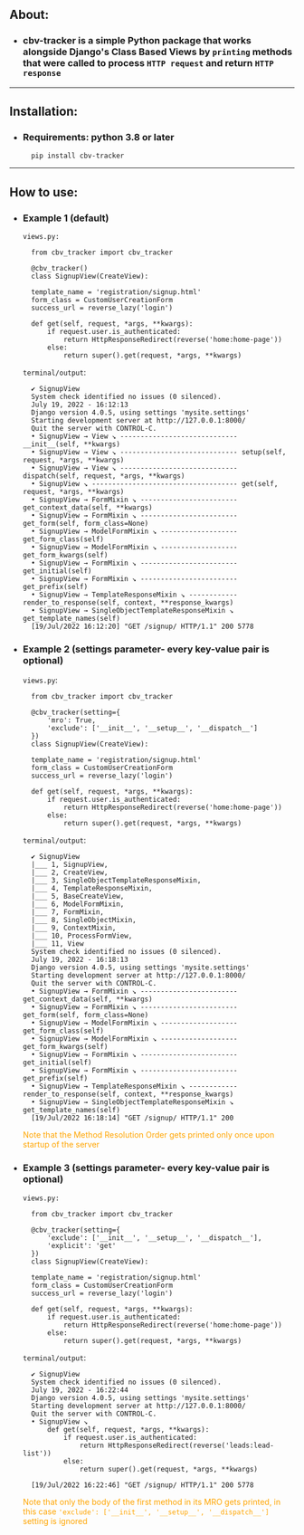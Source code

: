 ## About:

- ### cbv-tracker is a simple Python package that works alongside Django's Class Based Views by `printing` methods that were called to process `HTTP request` and return `HTTP response`

---

## Installation:

- ### Requirements: python 3.8 or later

        pip install cbv-tracker

---

## How to use:

- ### Example 1 (default)

  `views.py:`

        from cbv_tracker import cbv_tracker

        @cbv_tracker()
        class SignupView(CreateView):

        template_name = 'registration/signup.html'
        form_class = CustomUserCreationForm
        success_url = reverse_lazy('login')

        def get(self, request, *args, **kwargs):
            if request.user.is_authenticated:
                return HttpResponseRedirect(reverse('home:home-page'))
            else:
                return super().get(request, *args, **kwargs)

  `terminal/output`:

        ✔ SignupView
        System check identified no issues (0 silenced).
        July 19, 2022 - 16:12:13
        Django version 4.0.5, using settings 'mysite.settings'
        Starting development server at http://127.0.0.1:8000/
        Quit the server with CONTROL-C.
        • SignupView → View ↘ ----------------------------- __init__(self, **kwargs)
        • SignupView → View ↘ ----------------------------- setup(self, request, *args, **kwargs)
        • SignupView → View ↘ ----------------------------- dispatch(self, request, *args, **kwargs)
        • SignupView ↘ ------------------------------------ get(self, request, *args, **kwargs)
        • SignupView → FormMixin ↘ ------------------------ get_context_data(self, **kwargs)
        • SignupView → FormMixin ↘ ------------------------ get_form(self, form_class=None)
        • SignupView → ModelFormMixin ↘ ------------------- get_form_class(self)
        • SignupView → ModelFormMixin ↘ ------------------- get_form_kwargs(self)
        • SignupView → FormMixin ↘ ------------------------ get_initial(self)
        • SignupView → FormMixin ↘ ------------------------ get_prefix(self)
        • SignupView → TemplateResponseMixin ↘ ------------ render_to_response(self, context, **response_kwargs)
        • SignupView → SingleObjectTemplateResponseMixin ↘  get_template_names(self)
        [19/Jul/2022 16:12:20] "GET /signup/ HTTP/1.1" 200 5778

- ### Example 2 (settings parameter- every key-value pair is optional)

  `views.py`:

        from cbv_tracker import cbv_tracker

        @cbv_tracker(setting={
            'mro': True,
            'exclude': ['__init__', '__setup__', '__dispatch__']
        })
        class SignupView(CreateView):

        template_name = 'registration/signup.html'
        form_class = CustomUserCreationForm
        success_url = reverse_lazy('login')

        def get(self, request, *args, **kwargs):
            if request.user.is_authenticated:
                return HttpResponseRedirect(reverse('home:home-page'))
            else:
                return super().get(request, *args, **kwargs)

  `terminal/output`:

        ✔ SignupView
        |___ 1, SignupView,
        |___ 2, CreateView,
        |___ 3, SingleObjectTemplateResponseMixin,
        |___ 4, TemplateResponseMixin,
        |___ 5, BaseCreateView,
        |___ 6, ModelFormMixin,
        |___ 7, FormMixin,
        |___ 8, SingleObjectMixin,
        |___ 9, ContextMixin,
        |___ 10, ProcessFormView,
        |___ 11, View
        System check identified no issues (0 silenced).
        July 19, 2022 - 16:18:13
        Django version 4.0.5, using settings 'mysite.settings'
        Starting development server at http://127.0.0.1:8000/
        Quit the server with CONTROL-C.
        • SignupView → FormMixin ↘ ------------------------ get_context_data(self, **kwargs)
        • SignupView → FormMixin ↘ ------------------------ get_form(self, form_class=None)
        • SignupView → ModelFormMixin ↘ ------------------- get_form_class(self)
        • SignupView → ModelFormMixin ↘ ------------------- get_form_kwargs(self)
        • SignupView → FormMixin ↘ ------------------------ get_initial(self)
        • SignupView → FormMixin ↘ ------------------------ get_prefix(self)
        • SignupView → TemplateResponseMixin ↘ ------------ render_to_response(self, context, **response_kwargs)
        • SignupView → SingleObjectTemplateResponseMixin ↘  get_template_names(self)
        [19/Jul/2022 16:18:14] "GET /signup/ HTTP/1.1" 200

  <span style="color:orange">Note that the Method Resolution Order gets printed only once upon startup of the server</span>

- ### Example 3 (settings parameter- every key-value pair is optional)

  `views.py:`

        from cbv_tracker import cbv_tracker

        @cbv_tracker(setting={
            'exclude': ['__init__', '__setup__', '__dispatch__'],
            'explicit': 'get'
        })
        class SignupView(CreateView):

        template_name = 'registration/signup.html'
        form_class = CustomUserCreationForm
        success_url = reverse_lazy('login')

        def get(self, request, *args, **kwargs):
            if request.user.is_authenticated:
                return HttpResponseRedirect(reverse('home:home-page'))
            else:
                return super().get(request, *args, **kwargs)

  `terminal/output`:

        ✔ SignupView
        System check identified no issues (0 silenced).
        July 19, 2022 - 16:22:44
        Django version 4.0.5, using settings 'mysite.settings'
        Starting development server at http://127.0.0.1:8000/
        Quit the server with CONTROL-C.
        • SignupView ↘
            def get(self, request, *args, **kwargs):
                if request.user.is_authenticated:
                    return HttpResponseRedirect(reverse('leads:lead-list'))
                else:
                    return super().get(request, *args, **kwargs)

        [19/Jul/2022 16:22:46] "GET /signup/ HTTP/1.1" 200 5778

  <span style="color:orange">Note that only the body of the first method in its MRO gets printed, in this case `'exclude': ['__init__', '__setup__', '__dispatch__']` setting is ignored</span>
